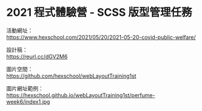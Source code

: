 # 2021 程式體驗營 - SCSS 版型管理任務

活動網址：  
https://www.hexschool.com/2021/05/20/2021-05-20-covid-public-welfare/

設計稿：  
https://reurl.cc/dGV2M6

圖片空間：  
https://github.com/hexschool/webLayoutTraining1st

圖片網址範例：  
https://hexschool.github.io/webLayoutTraining1st/perfume-week6/index1.jpg